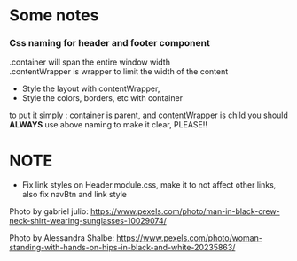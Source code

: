 # Some notes

### Css naming for header and footer component

.container will span the entire window width
<br>
.contentWrapper is wrapper to limit the width of the content
<br>

- Style the layout with contentWrapper,
- Style the colors, borders, etc with container

to put it simply : container is parent, and contentWrapper is child
you should <b>ALWAYS</b> use above naming to make it clear, PLEASE!!

# NOTE

- Fix link styles on Header.module.css, make it to not affect other links, also fix navBtn and link style

Photo by gabriel julio: https://www.pexels.com/photo/man-in-black-crew-neck-shirt-wearing-sunglasses-10029074/

Photo by Alessandra Shalbe: https://www.pexels.com/photo/woman-standing-with-hands-on-hips-in-black-and-white-20235863/
